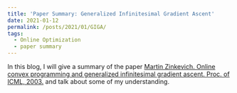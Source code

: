 ```yaml
---
title: 'Paper Summary: Generalized Infinitesimal Gradient Ascent'
date: 2021-01-12
permalink: /posts/2021/01/GIGA/
tags:
  - Online Optimization
  - paper summary
---
```

In this blog, I will give a summary of the paper [Martin Zinkevich. Online convex programming and generalized infinitesimal gradient ascent. Proc. of ICML, 2003.](https://www.cs.cmu.edu/~maz/publications/techconvex.pdf) and talk about some of my understanding.